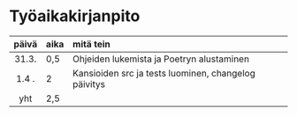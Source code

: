 # Työaikakirjanpito

| päivä | aika | mitä tein  |
| :----:|:-----| :-----|
| 31.3. | 0,5  | Ohjeiden lukemista ja Poetryn alustaminen |
| 1.4 . | 2    | Kansioiden src ja tests luominen, changelog päivitys |
| yht   | 2,5  | | 
